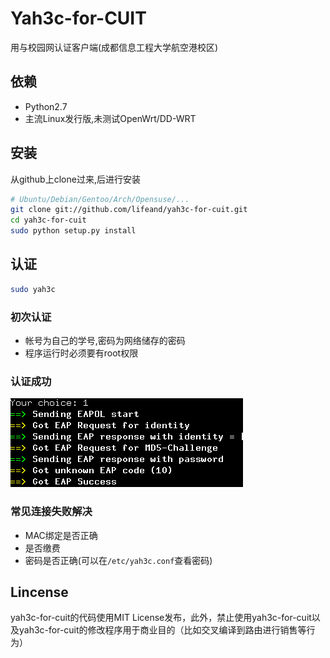 # Yah3c-for-CUIT

用与校园网认证客户端(成都信息工程大学航空港校区)

## 依赖

* Python2.7
* 主流Linux发行版,未测试OpenWrt/DD-WRT

## 安装

从github上clone过来,后进行安装

```bash
# Ubuntu/Debian/Gentoo/Arch/Opensuse/...
git clone git://github.com/lifeand/yah3c-for-cuit.git
cd yah3c-for-cuit
sudo python setup.py install
```

## 认证

```bash
sudo yah3c
```
### 初次认证

* 帐号为自己的学号,密码为网络储存的密码
* 程序运行时必须要有root权限

### 认证成功

 ![](images/success.png)

### 常见连接失败解决

* MAC绑定是否正确
* 是否缴费
* 密码是否正确(可以在`/etc/yah3c.conf`查看密码)


## Lincense

yah3c-for-cuit的代码使用MIT License发布，此外，禁止使用yah3c-for-cuit以及yah3c-for-cuit的修改程序用于商业目的（比如交叉编译到路由进行销售等行为）
